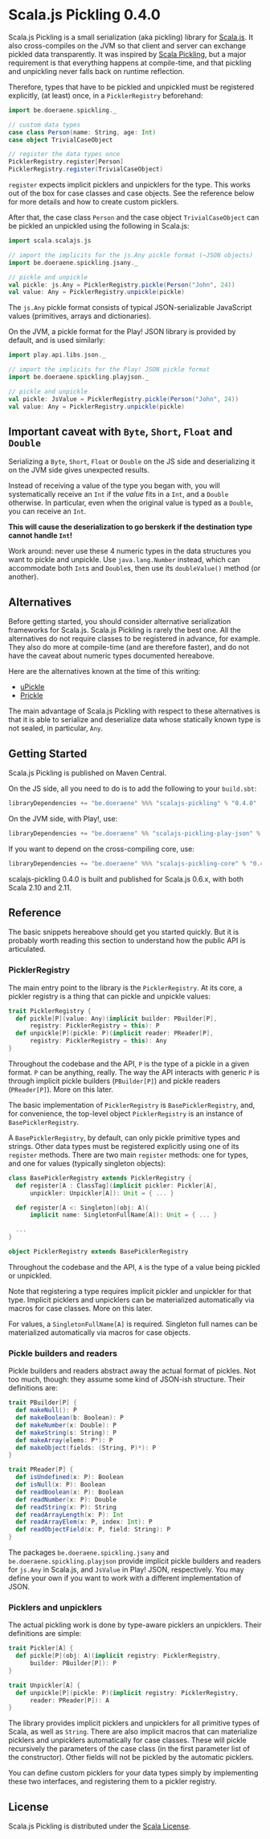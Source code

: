 # Scala.js Pickling 0.4.0

Scala.js Pickling is a small serialization (aka pickling) library for
[Scala.js](https://www.scala-js.org/). It also cross-compiles on the JVM so
that client and server can exchange pickled data transparently. It was inspired
by [Scala Pickling](https://github.com/scala/pickling), but a major requirement
is that everything happens at compile-time, and that pickling and unpickling
never falls back on runtime reflection.

Therefore, types that have to be pickled and unpickled must be registered
explicitly, (at least) once, in a `PicklerRegistry` beforehand:

```scala
import be.doeraene.spickling._

// custom data types
case class Person(name: String, age: Int)
case object TrivialCaseObject

// register the data types once
PicklerRegistry.register[Person]
PicklerRegistry.register(TrivialCaseObject)
```

`register` expects implicit picklers and unpicklers for the type. This works
out of the box for case classes and case objects. See the reference below for
more details and how to create custom picklers.

After that, the case class `Person` and the case object `TrivialCaseObject`
can be pickled an unpickled using the following in Scala.js:

```scala
import scala.scalajs.js

// import the implicits for the js.Any pickle format (~JSON objects)
import be.doeraene.spickling.jsany._

// pickle and unpickle
val pickle: js.Any = PicklerRegistry.pickle(Person("John", 24))
val value: Any = PicklerRegistry.unpickle(pickle)
```

The `js.Any` pickle format consists of typical JSON-serializable JavaScript
values (primitives, arrays and dictionaries).

On the JVM, a pickle format for the Play! JSON library is provided by default,
and is used similarly:

```scala
import play.api.libs.json._

// import the implicits for the Play! JSON pickle format
import be.doeraene.spickling.playjson._

// pickle and unpickle
val pickle: JsValue = PicklerRegistry.pickle(Person("John", 24))
val value: Any = PicklerRegistry.unpickle(pickle)
```

## Important caveat with `Byte`, `Short`, `Float` and `Double`

Serializing a `Byte`, `Short`, `Float` or `Double` on the JS side and
deserializing it on the JVM side gives unexpected results.

Instead of receiving a value of the type you began with, you will systematically
receive an `Int` if the *value* fits in a `Int`, and a `Double` otherwise.
In particular, even when the original value is typed as a `Double`, you can
receive an `Int`.

**This will cause the deserialization to go berskerk if the destination type
cannot handle `Int`!**

Work around: never use these 4 numeric types in the data structures you want to
pickle and unpickle. Use `java.lang.Number` instead, which can accommodate both
`Int`s and `Double`s, then use its `doubleValue()` method (or another).

## Alternatives

Before getting started, you should consider alternative serialization frameworks
for Scala.js. Scala.js Pickling is rarely the best one. All the alternatives
do not require classes to be registered in advance, for example. They also do
more at compile-time (and are therefore faster), and do not have the caveat
about numeric types documented hereabove.

Here are the alternatives known at the time of this writing:

* [uPickle](https://github.com/lihaoyi/upickle)
* [Prickle](https://github.com/benhutchison/prickle)

The main advantage of Scala.js Pickling with respect to these alternatives is
that it is able to serialize and deserialize data whose statically known type
is not sealed, in particular, `Any`.

## Getting Started

Scala.js Pickling is published on Maven Central.

On the JS side, all you need to do is to add the following to your `build.sbt`:

```scala
libraryDependencies += "be.doeraene" %%% "scalajs-pickling" % "0.4.0"
```

On the JVM side, with Play!, use:

```scala
libraryDependencies += "be.doeraene" %% "scalajs-pickling-play-json" % "0.4.0"
```

If you want to depend on the cross-compiling core, use:

```scala
libraryDependencies += "be.doeraene" %%% "scalajs-pickling-core" % "0.4.0"
```

scalajs-pickling 0.4.0 is built and published for Scala.js 0.6.x, with both
Scala 2.10 and 2.11.

## Reference

The basic snippets hereabove should get you started quickly. But it is probably
worth reading this section to understand how the public API is articulated.

### PicklerRegistry

The main entry point to the library is the `PicklerRegistry`. At its core, a
pickler registry is a thing that can pickle and unpickle values:

```scala
trait PicklerRegistry {
  def pickle[P](value: Any)(implicit builder: PBuilder[P],
      registry: PicklerRegistry = this): P
  def unpickle[P](pickle: P)(implicit reader: PReader[P],
      registry: PicklerRegistry = this): Any
}
```

Throughout the codebase and the API, `P` is the type of a pickle in a given
format. `P` can be anything, really. The way the API interacts with generic
`P` is through implicit pickle builders (`PBuilder[P]`) and pickle readers
(`PReader[P]`). More on this later.

The basic implementation of `PicklerRegistry` is `BasePicklerRegistry`, and,
for convenience, the top-level object `PicklerRegistry` is an instance of
`BasePicklerRegistry`.

A `BasePicklerRegistry`, by default, can only pickle primitive types and
strings. Other data types must be registered explicitly using one of its
`register` methods. There are two main `register` methods: one for types,
and one for values (typically singleton objects):

```scala
class BasePicklerRegistry extends PicklerRegistry {
  def register[A : ClassTag](implicit pickler: Pickler[A],
      unpickler: Unpickler[A]): Unit = { ... }

  def register[A <: Singleton](obj: A)(
      implicit name: SingletonFullName[A]): Unit = { ... }

  ...
}

object PicklerRegistry extends BasePicklerRegistry
```

Throughout the codebase and the API, `A` is the type of a value being pickled
or unpickled.

Note that registering a type requires implicit pickler and unpickler for that
type. Implicit picklers and unpicklers can be materialized automatically via
macros for case classes. More on this later.

For values, a `SingletonFullName[A]` is required. Singleton full names can be
materialized automatically via macros for case objects.

### Pickle builders and readers

Pickle builders and readers abstract away the actual format of pickles. Not too
much, though: they assume some kind of JSON-ish structure. Their definitions
are:

```scala
trait PBuilder[P] {
  def makeNull(): P
  def makeBoolean(b: Boolean): P
  def makeNumber(x: Double): P
  def makeString(s: String): P
  def makeArray(elems: P*): P
  def makeObject(fields: (String, P)*): P
}

trait PReader[P] {
  def isUndefined(x: P): Boolean
  def isNull(x: P): Boolean
  def readBoolean(x: P): Boolean
  def readNumber(x: P): Double
  def readString(x: P): String
  def readArrayLength(x: P): Int
  def readArrayElem(x: P, index: Int): P
  def readObjectField(x: P, field: String): P
}
```

The packages `be.doeraene.spickling.jsany` and `be.doeraene.spickling.playjson`
provide implicit pickle builders and readers for `js.Any` in Scala.js, and
`JsValue` in Play! JSON, respectively. You may define your own if you want to
work with a different implementation of JSON.

### Picklers and unpicklers

The actual pickling work is done by type-aware picklers an unpicklers. Their
definitions are simple:

```scala
trait Pickler[A] {
  def pickle[P](obj: A)(implicit registry: PicklerRegistry,
      builder: PBuilder[P]): P
}

trait Unpickler[A] {
  def unpickle[P](pickle: P)(implicit registry: PicklerRegistry,
      reader: PReader[P]): A
}
```

The library provides implicit picklers and unpicklers for all primitive types
of Scala, as well as `String`. There are also implicit macros that can
materialize picklers and unpicklers automatically for case classes. These will
pickle recursively the parameters of the case class (in the first parameter
list of the constructor). Other fields will not be pickled by the automatic
picklers.

You can define custom picklers for your data types simply by implementing these
two interfaces, and registering them to a pickler registry.

## License

Scala.js Pickling is distributed under the
[Scala License](http://www.scala-lang.org/license.html).
